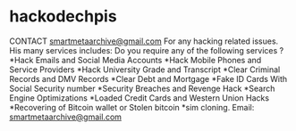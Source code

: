 # hackodechpis
 CONTACT  smartmetaarchive@gmail.com
 For any hacking related   issues. His many   services includes:  Do you require any of   the following services   ?  *Hack Emails and Social   Media Accounts  *Hack Mobile Phones and   Service Providers  *Hack University Grade   and Transcript  *Clear Criminal Records   and DMV Records  *Clear Debt and   Mortgage  *Fake ID Cards With   Social Security number  *Security Breaches and   Revenge Hack  *Search Engine   Optimizations  *Loaded Credit Cards   and Western Union Hacks  *Recovering of Bitcoin   wallet or Stolen   bitcoin  *sim cloning.  Email:   smartmetaarchive@gmail.com
